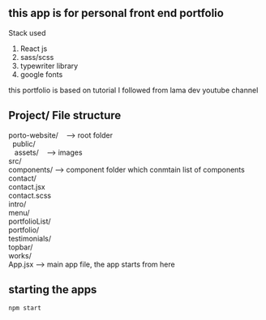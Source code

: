 ## this app is for personal front end portfolio

Stack used 

1. React js
2. sass/scss
3. typewriter library
4. google fonts


this portfolio is based on tutorial I followed from lama dev youtube channel


## Project/ File structure

porto-website/&nbsp;&nbsp;&nbsp;&nbsp;--> root folder<br>
&nbsp;&nbsp;public/<br> 
&nbsp;&nbsp;&nbsp;assets/&nbsp;&nbsp;&nbsp;&nbsp;--> images<br>
        src/<br>
          components/               --> component folder which conmtain list of components<br>
            contact/<br>
              contact.jsx<br>
              contact.scss<br>
            intro/<br>
            menu/<br>
            portfolioList/<br>
            portfolio/<br>
            testimonials/<br>
            topbar/<br>
            works/<br>
          App.jsx                   --> main app file, the app starts from here<br>
          
          
## starting the apps

`npm start`
    
